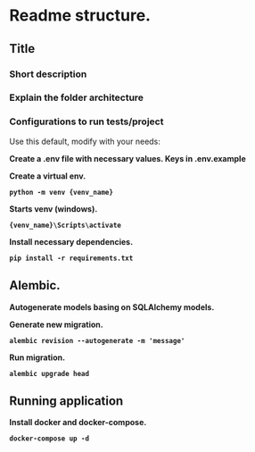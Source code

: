# Readme structure.

## Title

### Short description

### Explain the folder architecture

### Configurations to run tests/project

Use this default, modify with your needs:

<b>Create a .env file with necessary values. Keys in .env.example<b>

Create a virtual env.
```
python -m venv {venv_name}
```

Starts venv (windows).
```
{venv_name}\Scripts\activate
```

Install necessary dependencies.
```
pip install -r requirements.txt
```

## Alembic.

Autogenerate models basing on SQLAlchemy models.

Generate new migration.
```
alembic revision --autogenerate -m 'message'
```

Run migration.
```
alembic upgrade head
```

## Running application

Install docker and docker-compose.
```
docker-compose up -d
```